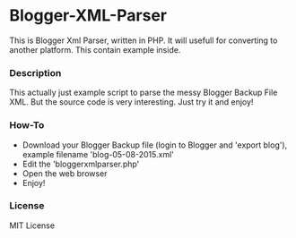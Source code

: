 # Blogger-XML-Parser
This is Blogger Xml Parser, written in PHP. It will usefull for converting to another platform. This contain example inside.

### Description
This actually just example script to parse the messy Blogger Backup File XML. But the source code is very interesting.
Just try it and enjoy!

### How-To
* Download your Blogger Backup file (login to Blogger and 'export blog'), example filename 'blog-05-08-2015.xml'
* Edit the 'bloggerxmlparser.php'
* Open the web browser
* Enjoy!

### License
MIT License
